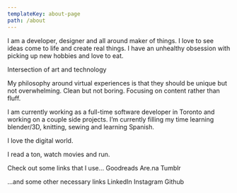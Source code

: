 ```yaml
---
templateKey: about-page
path: /about
---
```

I am a developer, designer and all around maker of things. I love to see ideas come to life and create real things. I have an unhealthy obsession with picking up new hobbies and love to eat. 

Intersection of art and technology

My philosophy around virtual experiences is that they should be unique but not overwhelming. Clean but not boring. Focusing on content rather than fluff. 

I am currently working as a full-time software developer in Toronto and working on a couple side projects. I’m currently filling my time learning blender/3D, knitting, sewing and learning Spanish.

I love the digital world.

I read a ton, watch movies and run. 

Check out some links that I use…
Goodreads
Are.na
Tumblr

…and some other necessary links 
LinkedIn
Instagram
Github